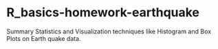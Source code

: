 # R_basics-homework-earthquake
Summary Statistics and Visualization techniques like Histogram and Box Plots on Earth quake data.
